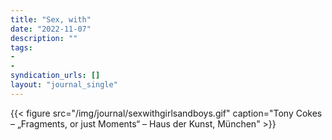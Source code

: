 ```yaml
---
title: "Sex, with"
date: "2022-11-07"
description: ""
tags:
- 
- 
syndication_urls: []
layout: "journal_single"
---
```

{{< figure src="/img/journal/sexwithgirlsandboys.gif" caption="Tony Cokes – „Fragments, or just Moments“ – Haus der Kunst, München" >}}